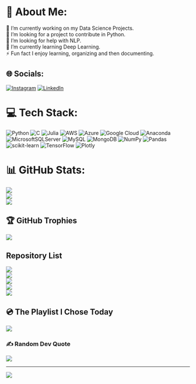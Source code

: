# 💫 About Me:
🔭 I’m currently working on my Data Science Projects.<br>
👯 I’m looking for a project to contribute in Python.<br>
🤝 I’m looking for help with NLP.<br>
🌱 I’m currently learning Deep Learning.<br>
⚡ Fun fact I enjoy learning, organizing and then documenting.


## 🌐 Socials:
[![Instagram](https://img.shields.io/badge/Instagram-%23E4405F.svg?logo=Instagram&logoColor=white)](https://instagram.com/meetul_agrawal) [![LinkedIn](https://img.shields.io/badge/LinkedIn-%230077B5.svg?logo=linkedin&logoColor=white)](https://linkedin.com/in/meetul-agrawal-75123a1ba) 

# 💻 Tech Stack:
![Python](https://img.shields.io/badge/python-3670A0?style=for-the-badge&logo=python&logoColor=ffdd54) ![C](https://img.shields.io/badge/c-%2300599C.svg?style=for-the-badge&logo=c&logoColor=white) 	![Julia](https://img.shields.io/badge/-Julia-9558B2?style=for-the-badge&logo=julia&logoColor=white) ![AWS](https://img.shields.io/badge/AWS-%23FF9900.svg?style=for-the-badge&logo=amazon-aws&logoColor=white) ![Azure](https://img.shields.io/badge/azure-%230072C6.svg?style=for-the-badge&logo=azure-devops&logoColor=white) ![Google Cloud](https://img.shields.io/badge/Google%20Cloud-%234285F4.svg?style=for-the-badge&logo=google-cloud&logoColor=white) ![Anaconda](https://img.shields.io/badge/Anaconda-%2344A833.svg?style=for-the-badge&logo=anaconda&logoColor=white) ![MicrosoftSQLServer](https://img.shields.io/badge/Microsoft%20SQL%20Sever-CC2927?style=for-the-badge&logo=microsoft%20sql%20server&logoColor=white) ![MySQL](https://img.shields.io/badge/mysql-%2300f.svg?style=for-the-badge&logo=mysql&logoColor=white) ![MongoDB](https://img.shields.io/badge/MongoDB-%234ea94b.svg?style=for-the-badge&logo=mongodb&logoColor=white) ![NumPy](https://img.shields.io/badge/numpy-%23013243.svg?style=for-the-badge&logo=numpy&logoColor=white) ![Pandas](https://img.shields.io/badge/pandas-%23150458.svg?style=for-the-badge&logo=pandas&logoColor=white) ![scikit-learn](https://img.shields.io/badge/scikit--learn-%23F7931E.svg?style=for-the-badge&logo=scikit-learn&logoColor=white) ![TensorFlow](https://img.shields.io/badge/TensorFlow-%23FF6F00.svg?style=for-the-badge&logo=TensorFlow&logoColor=white) ![Plotly](https://img.shields.io/badge/Plotly-%233F4F75.svg?style=for-the-badge&logo=plotly&logoColor=white)
# 📊 GitHub Stats:
![](https://github-readme-stats.vercel.app/api?username=meetul-agrawal&theme=dark)<br/>
![](https://github-readme-streak-stats.herokuapp.com/?user=meetul-agrawal&theme=dark&hide_border=false)<br/>
![](https://github-readme-stats.vercel.app/api/top-langs/?username=meetul-agrawal&theme=dark&hide_border=false&include_all_commits=false&count_private=false&layout=compact)

## 🏆 GitHub Trophies
![](https://github-profile-trophy.vercel.app/?username=meetul-agrawal&theme=radical&no-frame=false&no-bg=false&margin-w=4)

## Repository List
<a href="https://github.com/meetul-Agrawal/Projects">
 <img src="https://img.shields.io/badge/Projects-181717?style=for-the-badge&logo=github&logoColor=white"><br>
</a>

<a href="https://github.com/meetul-Agrawal/Machine-Learning">
 <img src="https://img.shields.io/badge/Machine Learning-181717?style=for-the-badge&logo=github&logoColor=white"><br>
</a>

<a href="https://github.com/meetul-Agrawal/Deep-Learning">
 <img src="https://img.shields.io/badge/Deep Learning-181717?style=for-the-badge&logo=github&logoColor=white"><br>
</a>

<a href="https://github.com/meetul-Agrawal/NLP">
 <img src="https://img.shields.io/badge/NLP-181717?style=for-the-badge&logo=github&logoColor=white"><br>
</a>

<a href="https://github.com/meetul-Agrawal/python">
 <img src="https://img.shields.io/badge/Python-181717?style=for-the-badge&logo=github&logoColor=white"><br>
</a>

## 💿 The Playlist I Chose Today 
 <a href="https://github.com/meetul-Agrawal/Projects">
<img src="https://img.shields.io/badge/youtube-FF0000?style=for-the-badge&logo=youtube&logoColor=white"><br>
</a>
  

### ✍️ Random Dev Quote
![](https://quotes-github-readme.vercel.app/api?type=horizontal&theme=radical)

---
[![](https://visitcount.itsvg.in/api?id=meetul-agrawal&icon=0&color=0)](https://visitcount.itsvg.in)

<!-- Proudly created with GPRM ( https://gprm.itsvg.in ) -->
